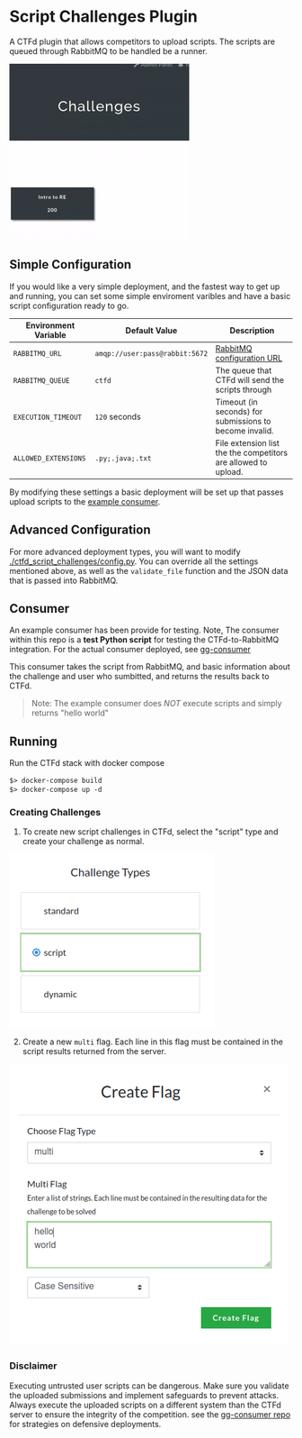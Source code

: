 # Script Challenges Plugin

A CTFd plugin that allows competitors to upload scripts. The scripts are queued through RabbitMQ to be handled be a runner.

![](./img/solve.gif)

## Simple Configuration
If you would like a very simple deployment, and the fastest way to get up and running, you can set some simple enviroment varibles and have a basic script configuration ready to go.

| **Environment Variable** | **Default Value** | **Description** |
|--------------------------|-------------------|-----------------|
|`RABBITMQ_URL` |`amqp://user:pass@rabbit:5672`| [RabbitMQ configuration URL](https://pika.readthedocs.io/en/latest/modules/parameters.html#urlparameters) |
|`RABBITMQ_QUEUE`|`ctfd`|The queue that CTFd will send the scripts through|
|`EXECUTION_TIMEOUT`|`120` seconds  |Timeout (in seconds) for submissions to become invalid.|
|`ALLOWED_EXTENSIONS`|`.py;.java;.txt`|File extension list the the competitors are allowed to upload.|

By modifying these settings a basic deployment will be set up that passes upload scripts to the [example consumer](./consumer/README.md).

## Advanced Configuration
For more advanced deployment types, you will want to modify [./ctfd_script_challenges/config.py](). You can override all the settings mentioned above, as well as the `validate_file` function and the JSON data that is passed into RabbitMQ.

## Consumer

An example consumer has been provide for testing.
Note, The consumer within this repo is a **test Python script** for testing the CTFd-to-RabbitMQ integration.
For the actual consumer deployed, see [gg-consumer](https://github.com/ghidragolf/gg-consumer)

This consumer takes the script from RabbitMQ, and basic information about the challenge and user who sumbitted, and returns the results back to CTFd.

>Note: The example consumer does _NOT_ execute scripts and simply returns "hello world"

## Running

Run the CTFd stack with docker compose
```
$> docker-compose build
$> docker-compose up -d
```

### Creating Challenges

1. To create new script challenges in CTFd, select the "script" type and create your challenge as normal.


![](./img/challenge.png)

2. Create a new `multi` flag. Each line in this flag must be contained in the script results returned from the server.


![](./img/flag.png)


### Disclaimer
Executing untrusted user scripts can be dangerous. Make sure you validate the uploaded submissions and implement safeguards to prevent attacks. Always execute the uploaded scripts on a different system than the CTFd server to ensure the integrity of the competition. see the [gg-consumer repo](https://github.com/ghidragolf/gg-consumer/tree/dev#defensive-measures-for-ghidra-golf-consumer) for strategies on defensive deployments.
